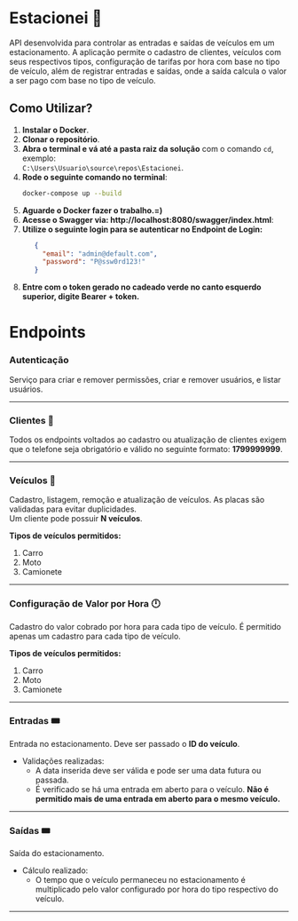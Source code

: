 # Estacionei 🚗
API desenvolvida para controlar as entradas e saídas de veículos em um estacionamento. A aplicação permite o cadastro de clientes, veículos com seus respectivos tipos, configuração de tarifas por hora com base no tipo de veículo, além de registrar entradas e saídas, onde a saída calcula o valor a ser pago com base no tipo de veículo.

## Como Utilizar?

1. **Instalar o Docker**.
2. **Clonar o repositório**.
3. **Abra o terminal e vá até a pasta raiz da solução** com o comando `cd`, exemplo:  
   `C:\Users\Usuario\source\repos\Estacionei`.
4. **Rode o seguinte comando no terminal**:  
   ```bash
   docker-compose up --build
   ```
5. **Aguarde o Docker fazer o trabalho.=)**
6. **Acesse o Swagger via: http://localhost:8080/swagger/index.html**:
7. **Utilize o seguinte login para se autenticar no Endpoint de Login:**
   ``` Json
      {
        "email": "admin@default.com",
        "password": "P@ssw0rd123!"
      }
8. **Entre com o token gerado no cadeado verde no canto esquerdo superior, digite Bearer + token.**
 
# Endpoints

### **Autenticação**  
Serviço para criar e remover permissões, criar e remover usuários, e listar usuários.

---

### **Clientes** 🙎  
Todos os endpoints voltados ao cadastro ou atualização de clientes exigem que o telefone seja obrigatório e válido no seguinte formato: **1799999999**.

---

### **Veículos** 🚗  
Cadastro, listagem, remoção e atualização de veículos. As placas são validadas para evitar duplicidades.  
Um cliente pode possuir **N veículos**.

**Tipos de veículos permitidos:**  
1. Carro  
2. Moto  
3. Camionete  

---

### **Configuração de Valor por Hora** 🕛  
Cadastro do valor cobrado por hora para cada tipo de veículo. É permitido apenas um cadastro para cada tipo de veículo.  

**Tipos de veículos permitidos:**  
1. Carro  
2. Moto  
3. Camionete  

---

### **Entradas** 🎟️  
Entrada no estacionamento. Deve ser passado o **ID do veículo**.  

- Validações realizadas:  
  - A data inserida deve ser válida e pode ser uma data futura ou passada.  
  - É verificado se há uma entrada em aberto para o veículo. **Não é permitido mais de uma entrada em aberto para o mesmo veículo.**

---

### **Saídas** 🎟️  
Saída do estacionamento.  

- Cálculo realizado:  
  - O tempo que o veículo permaneceu no estacionamento é multiplicado pelo valor configurado por hora do tipo respectivo do veículo.  

---
